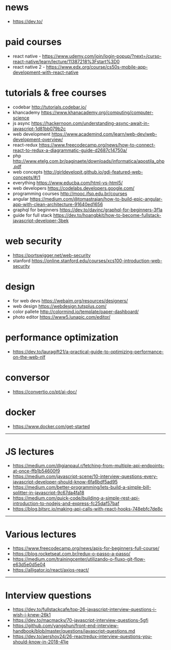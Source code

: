 # news
- https://dev.to/

# paid courses
- react native - https://www.udemy.com/join/login-popup/?next=/curso-react-native/learn/lecture/11387218%3Fstart%3D0
- react native 2 - https://www.edx.org/course/cs50s-mobile-app-development-with-react-native

# tutorials & free courses 
- codebar http://tutorials.codebar.io/
- khancademy https://www.khanacademy.org/computing/computer-science
- js async https://hackernoon.com/understanding-async-await-in-javascript-1d81bb079b2c
- web development https://www.academind.com/learn/web-dev/web-development-overview/
- react-redux https://www.freecodecamp.org/news/how-to-connect-react-to-redux-a-diagrammatic-guide-d2687c14750a/
- php http://www.etelg.com.br/paginaete/downloads/informatica/apostila_php.pdf
- web concepts http://girldevelopit.github.io/gdi-featured-web-concepts/#/1
- everything https://www.educba.com/html-vs-html5/
- web developers https://codelabs.developers.google.com/
- programming courses http://mooc.ifsp.edu.br/courses
- angular https://medium.com/@tomastrajan/how-to-build-epic-angular-app-with-clean-architecture-91640ed1656
- graphql for beginners https://dev.to/davinc/graphql-for-beginners-3f1a
- guide for full stack https://dev.to/hoangbkit/how-to-become-fullstack-javascript-developer-3bek

# web security 
- https://portswigger.net/web-security
- stanford https://online.stanford.edu/courses/xcs100-introduction-web-security

# design 
- for web devs https://webaim.org/resources/designers/
- web design https://webdesign.tutsplus.com/
- color pallete http://colormind.io/template/paper-dashboard/
- photo editor https://www5.lunapic.com/editor/

# performance optimization
- https://dev.to/lauragift21/a-practical-guide-to-optimizing-performance-on-the-web-nlf

# conversor 
- https://convertio.co/pt/ai-doc/

# docker 
- https://www.docker.com/get-started

--------------------------------------------------------------------------------------

# JS lectures

- https://medium.com/@gianpaul.r/fetching-from-multiple-api-endpoints-at-once-ffb1b54600f9
- https://medium.com/javascript-scene/10-interview-questions-every-javascript-developer-should-know-6fa6bdf5ad95
- https://medium.com/better-programming/lets-build-a-simple-bill-splitter-in-javascript-9c67da4fa18
- https://medium.com/quick-code/building-a-simple-rest-api-introduction-to-nodejs-and-express-fc25daf57baf
- https://blog.bitsrc.io/making-api-calls-with-react-hooks-748ebfc7de8c

---------------------------------------------------------------------------------------

# Various lectures

- https://www.freecodecamp.org/news/apis-for-beginners-full-course/
- https://blog.rocketseat.com.br/redux-o-passo-a-passo/
- https://medium.com/trainingcenter/utilizando-o-fluxo-git-flow-e63d5e0d5e04
- https://alligator.io/react/axios-react/

---------------------------------------------------------------------------------------

# Interview questions
- https://dev.to/fullstackcafe/top-26-javascript-interview-questions-i-wish-i-knew-26k1
- https://dev.to/macmacky/70-javascript-interview-questions-5gfi
- https://github.com/yangshun/front-end-interview-handbook/blob/master/questions/javascript-questions.md
- https://dev.to/aershov24/26-reactredux-interview-questions-you-should-know-in-2018-41je
